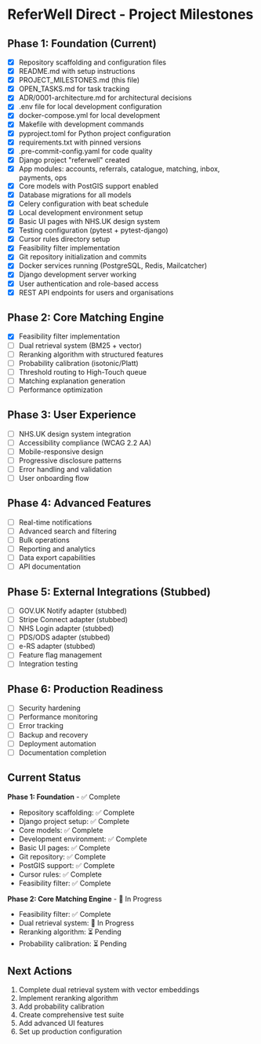 # ReferWell Direct - Project Milestones

## Phase 1: Foundation (Current)
- [x] Repository scaffolding and configuration files
- [x] README.md with setup instructions
- [x] PROJECT_MILESTONES.md (this file)
- [x] OPEN_TASKS.md for task tracking
- [x] ADR/0001-architecture.md for architectural decisions
- [x] .env file for local development configuration
- [x] docker-compose.yml for local development
- [x] Makefile with development commands
- [x] pyproject.toml for Python project configuration
- [x] requirements.txt with pinned versions
- [x] .pre-commit-config.yaml for code quality
- [x] Django project "referwell" created
- [x] App modules: accounts, referrals, catalogue, matching, inbox, payments, ops
- [x] Core models with PostGIS support enabled
- [x] Database migrations for all models
- [x] Celery configuration with beat schedule
- [x] Local development environment setup
- [x] Basic UI pages with NHS.UK design system
- [x] Testing configuration (pytest + pytest-django)
- [x] Cursor rules directory setup
- [x] Feasibility filter implementation
- [x] Git repository initialization and commits
- [x] Docker services running (PostgreSQL, Redis, Mailcatcher)
- [x] Django development server working
- [x] User authentication and role-based access
- [x] REST API endpoints for users and organisations

## Phase 2: Core Matching Engine
- [x] Feasibility filter implementation
- [ ] Dual retrieval system (BM25 + vector)
- [ ] Reranking algorithm with structured features
- [ ] Probability calibration (isotonic/Platt)
- [ ] Threshold routing to High-Touch queue
- [ ] Matching explanation generation
- [ ] Performance optimization

## Phase 3: User Experience
- [ ] NHS.UK design system integration
- [ ] Accessibility compliance (WCAG 2.2 AA)
- [ ] Mobile-responsive design
- [ ] Progressive disclosure patterns
- [ ] Error handling and validation
- [ ] User onboarding flow

## Phase 4: Advanced Features
- [ ] Real-time notifications
- [ ] Advanced search and filtering
- [ ] Bulk operations
- [ ] Reporting and analytics
- [ ] Data export capabilities
- [ ] API documentation

## Phase 5: External Integrations (Stubbed)
- [ ] GOV.UK Notify adapter (stubbed)
- [ ] Stripe Connect adapter (stubbed)
- [ ] NHS Login adapter (stubbed)
- [ ] PDS/ODS adapter (stubbed)
- [ ] e-RS adapter (stubbed)
- [ ] Feature flag management
- [ ] Integration testing

## Phase 6: Production Readiness
- [ ] Security hardening
- [ ] Performance monitoring
- [ ] Error tracking
- [ ] Backup and recovery
- [ ] Deployment automation
- [ ] Documentation completion

## Current Status
**Phase 1: Foundation** - ✅ Complete
- Repository scaffolding: ✅ Complete
- Django project setup: ✅ Complete
- Core models: ✅ Complete
- Development environment: ✅ Complete
- Basic UI pages: ✅ Complete
- Git repository: ✅ Complete
- PostGIS support: ✅ Complete
- Cursor rules: ✅ Complete
- Feasibility filter: ✅ Complete

**Phase 2: Core Matching Engine** - 🚧 In Progress
- Feasibility filter: ✅ Complete
- Dual retrieval system: 🚧 In Progress
- Reranking algorithm: ⏳ Pending
- Probability calibration: ⏳ Pending

## Next Actions
1. Complete dual retrieval system with vector embeddings
2. Implement reranking algorithm
3. Add probability calibration
4. Create comprehensive test suite
5. Add advanced UI features
6. Set up production configuration

